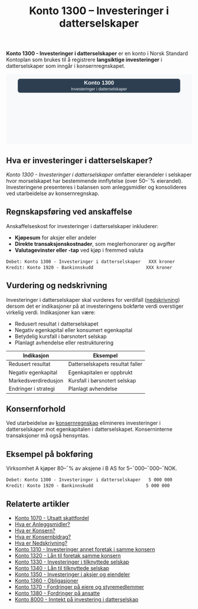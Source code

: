 ﻿---
title: "Konto 1300 – Investeringer i datterselskaper"
seoTitle: "Konto 1300 | Investeringer i datterselskaper | Kontoplan | Regnskap"
description: "Konto 1300 i norsk kontoplan (NS 4102) brukes for langsiktige investeringer i datterselskaper. Lær anskaffelse, vurdering, nedskrivning, konsernrelasjoner og bokføring."
summary: "Konto 1300 i norsk kontoplan: bokføring, vurdering og konsernregler for datterselskaper."
---

**Konto 1300 - Investeringer i datterselskaper** er en konto i Norsk Standard Kontoplan som brukes til å registrere **langsiktige investeringer** i datterselskaper som inngår i konsernregnskapet.

![Illustrasjon av konto 1300 investeringer i datterselskaper](1300-investeringer-i-datterselskaper-image.svg)

## Hva er investeringer i datterselskaper?

*Konto 1300 - Investeringer i datterselskaper* omfatter eierandeler i selskaper hvor morselskapet har bestemmende innflytelse (over 50–¯% eierandel). Investeringene presenteres i balansen som anleggsmidler og konsolideres ved utarbeidelse av konsernregnskap.

## Regnskapsføring ved anskaffelse

Anskaffelseskost for investeringer i datterselskaper inkluderer:

* **Kjøpesum** for aksjer eller andeler
* **Direkte transaksjonskostnader**, som meglerhonorarer og avgifter
* **Valutagevinster eller -tap** ved kjøp i fremmed valuta

```plaintext
Debet: Konto 1300 - Investeringer i datterselskaper   XXX kroner
Kredit: Konto 1920 - Bankinnskudd                    XXX kroner
```

## Vurdering og nedskrivning

Investeringer i datterselskaper skal vurderes for verdifall ([nedskrivning](/blogs/regnskap/hva-er-nedskrivning "Hva er Nedskrivning?")) dersom det er indikasjoner på at investeringens bokførte verdi overstiger virkelig verdi. Indikasjoner kan være:

* Redusert resultat i datterselskapet
* Negativ egenkapital eller konsumert egenkapital
* Betydelig kursfall i børsnotert selskap
* Planlagt avhendelse eller restrukturering

| Indikasjon            | Eksempel                             |
|-----------------------|--------------------------------------|
| Redusert resultat     | Datterselskapets resultat faller     |
| Negativ egenkapital   | Egenkapitalen er oppbrukt            |
| Markedsverdiredusjon  | Kursfall i børsnotert selskap        |
| Endringer i strategi  | Planlagt avhendelse                  |

## Konsernforhold

Ved utarbeidelse av [konsernregnskap](/blogs/regnskap/hva-er-konsern "Hva er Konsern?") elimineres investeringer i datterselskaper mot egenkapitalen i datterselskapet. Konserninterne transaksjoner må også hensyntas.

## Eksempel på bokføring

Virksomhet A kjøper 80–¯% av aksjene i B AS for 5–¯000–¯000–¯NOK.

```plaintext
Debet: Konto 1300 - Investeringer i datterselskaper   5 000 000
Kredit: Konto 1920 - Bankinnskudd                    5 000 000
```

## Relaterte artikler

* [Konto 1070 - Utsatt skattfordel](/blogs/kontoplan/1070-utsatt-skattfordel "Konto 1070 - Utsatt skattfordel")
* [Hva er Anleggsmidler?](/blogs/regnskap/hva-er-anleggsmidler "Hva er Anleggsmidler?")
* [Hva er Konsern?](/blogs/regnskap/hva-er-konsern "Hva er Konsern?")
* [Hva er Konsernbidrag?](/blogs/regnskap/hva-er-konsernbidrag "Hva er Konsernbidrag?")
* [Hva er Nedskrivning?](/blogs/regnskap/hva-er-nedskrivning "Hva er Nedskrivning?")
* [Konto 1310 - Investeringer annet foretak i samme konsern](/blogs/kontoplan/1310-investeringer-annet-foretak-i-samme-konsern "Konto 1310 - Investeringer annet foretak i samme konsern")
* [Konto 1320 - Lån til foretak samme konsern](/blogs/kontoplan/1320-lan-til-foretak-samme-konsern "Konto 1320 - Lån til foretak samme konsern")
* [Konto 1330 - Investeringer i tilknyttede selskap](/blogs/kontoplan/1330-investeringer-i-tilknyttede-selskap "Konto 1330 - Investeringer i tilknyttede selskap")
* [Konto 1340 - Lån til tilknyttede selskap](/blogs/kontoplan/1340-lan-til-tilknyttede-selskap "Konto 1340 - Lån til tilknyttede selskap")
* [Konto 1350 - Investeringer i aksjer og eiendeler](/blogs/kontoplan/1350-investeringer-i-aksjer-og-eiendeler "Konto 1350 - Investeringer i aksjer og eiendeler")
* [Konto 1360 - Obligasjoner](/blogs/kontoplan/1360-obligasjoner "Konto 1360 - Obligasjoner")
* [Konto 1370 - Fordringer på eiere og styremedlemmer](/blogs/kontoplan/1370-fordringer-pa-eiere-og-styremedlemmer "Konto 1370 - Fordringer på eiere og styremedlemmer")
* [Konto 1380 - Fordringer på ansatte](/blogs/kontoplan/1380-fordringer-pa-ansatte "Konto 1380 - Fordringer på ansatte")
* [Konto 8000 - Inntekt på investering i datterselskap](/blogs/kontoplan/8000-inntekt-pa-investering-i-datterselskap "Konto 8000 - Inntekt på investering i datterselskap")






